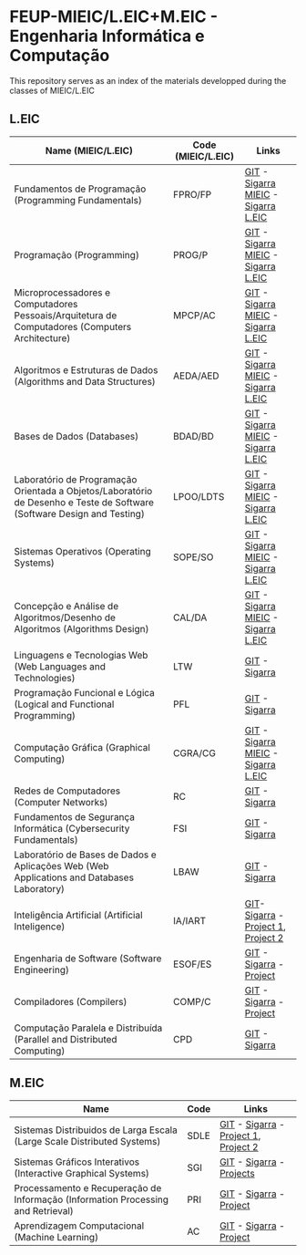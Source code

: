 # FEUP-MIEIC/L.EIC+M.EIC - Engenharia Informática e Computação

This repository serves as an index of the materials developped during the classes of MIEIC/L.EIC

## L.EIC

Name (MIEIC/L.EIC) | Code (MIEIC/L.EIC) | Links
-------------------|--------------------|-------
Fundamentos de Programação (Programming Fundamentals) | FPRO/FP | [GIT](https://github.com/marhcouto/FEUP-FPRO) - [Sigarra MIEIC](https://sigarra.up.pt/feup/pt/ucurr_geral.ficha_uc_view?pv_ocorrencia_id=459463) - [Sigarra L.EIC](https://sigarra.up.pt/feup/pt/ucurr_geral.ficha_uc_view?pv_ocorrencia_id=484382)
Programação (Programming) | PROG/P | [GIT](https://github.com/marhcouto/FEUP-PROG) - [Sigarra MIEIC](https://sigarra.up.pt/feup/pt/ucurr_geral.ficha_uc_view?pv_ocorrencia_id=459468) - [Sigarra L.EIC](https://sigarra.up.pt/feup/pt/ucurr_geral.ficha_uc_view?pv_ocorrencia_id=484382)
Microprocessadores e Computadores Pessoais/Arquitetura de Computadores (Computers Architecture) | MPCP/AC | [GIT](https://github.com/marhcouto/FEUP-MPCP) - [Sigarra MIEIC](https://sigarra.up.pt/feup/pt/ucurr_geral.ficha_uc_view?pv_ocorrencia_id=459469) - [Sigarra L.EIC](https://sigarra.up.pt/feup/pt/ucurr_geral.ficha_uc_view?pv_ocorrencia_id=484399)
Algoritmos e Estruturas de Dados (Algorithms and Data Structures) | AEDA/AED | [GIT](https://github.com/marhcouto/FEUP-AEDA) - [Sigarra MIEIC](https://sigarra.up.pt/feup/pt/ucurr_geral.ficha_uc_view?pv_ocorrencia_id=459471) - [Sigarra L.EIC](https://sigarra.up.pt/feup/pt/ucurr_geral.ficha_uc_view?pv_ocorrencia_id=484404)
Bases de Dados (Databases) | BDAD/BD | [GIT](https://github.com/marhcouto/FEUP-BDAD) - [Sigarra MIEIC](https://sigarra.up.pt/feup/pt/ucurr_geral.ficha_uc_view?pv_ocorrencia_id=459477) - [Sigarra L.EIC](https://sigarra.up.pt/feup/pt/ucurr_geral.ficha_uc_view?pv_ocorrencia_id=484405)
Laboratório de Programação Orientada a Objetos/Laboratório de Desenho e Teste de Software (Software Design and Testing) | LPOO/LDTS | [GIT](https://github.com/marhcouto/FEUP-LPOO) - [Sigarra MIEIC](https://sigarra.up.pt/feup/pt/ucurr_geral.ficha_uc_view?pv_ocorrencia_id=459480) - [Sigarra L.EIC](https://sigarra.up.pt/feup/pt/ucurr_geral.ficha_uc_view?pv_ocorrencia_id=484407)
Sistemas Operativos (Operating Systems) | SOPE/SO | [GIT](https://github.com/marhcouto/FEUP-SOPE) - [Sigarra MIEIC](https://sigarra.up.pt/feup/pt/ucurr_geral.ficha_uc_view?pv_ocorrencia_id=459478) - [Sigarra L.EIC](https://sigarra.up.pt/feup/pt/ucurr_geral.ficha_uc_view?pv_ocorrencia_id=459478)
Concepção e Análise de Algoritmos/Desenho de Algoritmos (Algorithms Design) | CAL/DA | [GIT](https://github.com/marhcouto/FEUP-CAL) - [Sigarra MIEIC](https://sigarra.up.pt/feup/pt/ucurr_geral.ficha_uc_view?pv_ocorrencia_id=459479) - [Sigarra L.EIC](https://sigarra.up.pt/feup/pt/ucurr_geral.ficha_uc_view?pv_ocorrencia_id=484424)
Linguagens e Tecnologias Web (Web Languages and Technologies) | LTW | [GIT](https://github.com/marhcouto/FEUP-LTW) - [Sigarra](https://sigarra.up.pt/feup/pt/ucurr_geral.ficha_uc_view?pv_ocorrencia_id=484427)
Programação Funcional e Lógica (Logical and Functional Programming) | PFL | [GIT](https://github.com/marhcouto/FEUP-PFL) - [Sigarra](https://sigarra.up.pt/feup/pt/ucurr_geral.ficha_uc_view?pv_ocorrencia_id=484434)
Computação Gráfica (Graphical Computing) | CGRA/CG | [GIT](https://github.com/marhcouto/FEUP-CGRA) - [Sigarra MIEIC](https://sigarra.up.pt/feup/pt/ucurr_geral.ficha_uc_view?pv_ocorrencia_id=459476) - [Sigarra L.EIC](https://sigarra.up.pt/feup/pt/ucurr_geral.ficha_uc_view?pv_ocorrencia_id=484380)
Redes de Computadores (Computer Networks) | RC | [GIT](https://github.com/marhcouto/FEUP-RC) - [Sigarra](https://sigarra.up.pt/feup/pt/ucurr_geral.ficha_uc_view?pv_ocorrencia_id=484435)
Fundamentos de Segurança Informática (Cybersecurity Fundamentals) | FSI | [GIT](https://github.com/marhcouto/FEUP-FSI) - [Sigarra](https://sigarra.up.pt/feup/pt/ucurr_geral.ficha_uc_view?pv_ocorrencia_id=484431)
Laboratório de Bases de Dados e Aplicações Web (Web Applications and Databases Laboratory) | LBAW | [GIT](https://github.com/marhcouto/FEUP-LBAW) - [Sigarra](https://sigarra.up.pt/feup/pt/ucurr_geral.ficha_uc_view?pv_ocorrencia_id=484433)
Inteligência Artificial (Artificial Inteligence) | IA/IART | [GIT](https://github.com/marhcouto/FEUP-IA)- [Sigarra](https://sigarra.up.pt/feup/pt/ucurr_geral.ficha_uc_view?pv_ocorrencia_id=484442) - [Project 1](https://github.com/marhcouto/robot-mazes), [Project 2](https://github.com/marhcouto/fraud-detection)
Engenharia de Software (Software Engineering) | ESOF/ES | [GIT](https://github.com/marhcouto/FEUP-L.EIC-M.EIC/tree/main/3_2/ESOF) - [Sigarra](https://sigarra.up.pt/feup/pt/ucurr_geral.ficha_uc_view?pv_ocorrencia_id=484425) - [Project](https://github.com/LEIC-ES-2021-22/3LEIC09T1)
Compiladores (Compilers) | COMP/C | [GIT](https://github.com/marhcouto/FEUP-L.EIC-M.EIC/tree/main/3_2/COMP) - [Sigarra](https://sigarra.up.pt/feup/pt/ucurr_geral.ficha_uc_view?pv_ocorrencia_id=484379) - [Project](https://github.com/marhcouto/compiler-java--)
Computação Paralela e Distribuída (Parallel and Distributed Computing) | CPD | [GIT](https://github.com/marhcouto/FEUP-CPD) - [Sigarra](https://sigarra.up.pt/feup/pt/ucurr_geral.ficha_uc_view?pv_ocorrencia_id=484381)

## M.EIC

Name | Code | Links
-------------------|--------------------|-------
Sistemas Distribuidos de Larga Escala (Large Scale Distributed Systems) | SDLE | [GIT](https://github.com/marhcouto/FEUP-L.EIC-M.EIC/tree/main/4_1/SDLE) - [Sigarra](https://sigarra.up.pt/feup/pt/ucurr_geral.ficha_uc_view?pv_ocorrencia_id=501934) - [Project 1](https://github.com/marhcouto/reliable-pub-sub), [Project 2](https://github.com/marhcouto/distributed-timeline-service)
Sistemas Gráficos Interativos (Interactive Graphical Systems) | SGI | [GIT](https://github.com/marhcouto/FEUP-L.EIC-M.EIC/tree/main/4_1/SGI) - [Sigarra](https://sigarra.up.pt/feup/pt/ucurr_geral.ficha_uc_view?pv_ocorrencia_id=501935) - [Projects](https://github.com/marhcouto/sgi-projects)
Processamento e Recuperação de Informação (Information Processing and Retrieval) | PRI | [GIT](https://github.com/marhcouto/FEUP-L.EIC-M.EIC/tree/main/4_1/PRI) - [Sigarra](https://sigarra.up.pt/feup/pt/ucurr_geral.ficha_uc_view?pv_ocorrencia_id=501933) - [Project](https://github.com/marhcouto/ubuntu-package-search)
Aprendizagem Computacional (Machine Learning) | AC | [GIT](https://github.com/marhcouto/FEUP-L.EIC-M.EIC/tree/main/4_1/AC) - [Sigarra](https://sigarra.up.pt/feup/pt/ucurr_geral.ficha_uc_view?pv_ocorrencia_id=501931) - [Project](https://github.com/marhcouto/loan-defaulting-ml)
